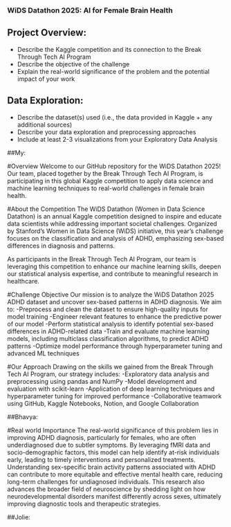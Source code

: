 ### WiDS Datathon 2025: AI for Female Brain Health

## Project Overview:
- Describe the Kaggle competition and its connection to the Break Through Tech AI Program
- Describe the objective of the challenge
- Explain the real-world significance of the problem and the potential impact of your work


## Data Exploration:
- Describe the dataset(s) used (i.e., the data provided in Kaggle + any additional sources)
- Describe your data exploration and preprocessing approaches
- Include at least 2-3 visualizations from your Exploratory Data Analysis


##My:

#Overview
Welcome to our GitHub repository for the WiDS Datathon 2025! Our team, placed together by the Break Through Tech AI Program, is participating in this global Kaggle competition to apply data science and machine learning techniques to real-world challenges in female brain health.

#About the Competition
The WiDS Datathon (Women in Data Science Datathon) is an annual Kaggle competition designed to inspire and educate data scientists while addressing important societal challenges. Organized by Stanford’s Women in Data Science (WiDS) initiative, this year’s challenge focuses on the classification and analysis of ADHD, emphasizing sex-based differences in diagnosis and patterns.

As participants in the Break Through Tech AI Program, our team is leveraging this competition to enhance our machine learning skills, deepen our statistical analysis expertise, and contribute to meaningful research in healthcare.

#Challenge Objective
Our mission is to analyze the WiDS Datathon 2025 ADHD dataset and uncover sex-based patterns in ADHD diagnosis. We aim to:
-Preprocess and clean the dataset to ensure high-quality inputs for model training
-Engineer relevant features to enhance the predictive power of our model
-Perform statistical analysis to identify potential sex-based differences in ADHD-related data
-Train and evaluate machine learning models, including multiclass classification algorithms, to predict ADHD patterns
-Optimize model performance through hyperparameter tuning and advanced ML techniques

#Our Approach
Drawing on the skills we gained from the Break Through Tech AI Program, our strategy includes:
-Exploratory data analysis and preprocessing using pandas and NumPy
-Model development and evaluation with scikit-learn
-Application of deep learning techniques and hyperparameter tuning for improved performance
-Collaborative teamwork using GitHub, Kaggle Notebooks, Notion, and Google Collaboration


##Bhavya:

#Real world Importance
The real-world significance of this problem lies in improving ADHD diagnosis, particularly for females, who are often underdiagnosed due to subtler symptoms. By leveraging fMRI data and socio-demographic factors, this model can help identify at-risk individuals early, leading to timely interventions and personalized treatments. Understanding sex-specific brain activity patterns associated with ADHD can contribute to more equitable and effective mental health care, reducing long-term challenges for undiagnosed individuals. This research also advances the broader field of neuroscience by shedding light on how neurodevelopmental disorders manifest differently across sexes, ultimately improving diagnostic tools and therapeutic strategies.


##Jolie:


